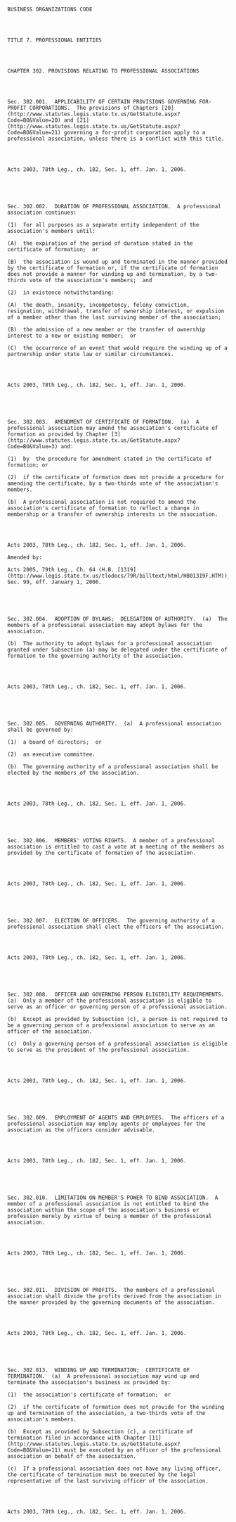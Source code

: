 ﻿
    
    
    	
    					
    
    
    BUSINESS ORGANIZATIONS CODE
    
      
    
    
    TITLE 7. PROFESSIONAL ENTITIES
    
      
    
    
    CHAPTER 302. PROVISIONS RELATING TO PROFESSIONAL ASSOCIATIONS
    
      
    
    
    Sec. 302.001.  APPLICABILITY OF CERTAIN PROVISIONS GOVERNING FOR-PROFIT CORPORATIONS.  The provisions of Chapters [20](http://www.statutes.legis.state.tx.us/GetStatute.aspx?Code=BO&Value=20) and [21](http://www.statutes.legis.state.tx.us/GetStatute.aspx?Code=BO&Value=21) governing a for-profit corporation apply to a professional association, unless there is a conflict with this title.
    
    
    
    
    Acts 2003, 78th Leg., ch. 182, Sec. 1, eff. Jan. 1, 2006.
    
    
    
    
    
    Sec. 302.002.  DURATION OF PROFESSIONAL ASSOCIATION.  A professional association continues:
    
    (1)  for all purposes as a separate entity independent of the association's members until:
    
    (A)  the expiration of the period of duration stated in the certificate of formation;  or
    
    (B)  the association is wound up and terminated in the manner provided by the certificate of formation or, if the certificate of formation does not provide a manner for winding up and termination, by a two-thirds vote of the association's members;  and
    
    (2)  in existence notwithstanding:
    
    (A)  the death, insanity, incompetency, felony conviction, resignation, withdrawal, transfer of ownership interest, or expulsion of a member other than the last surviving member of the association;
    
    (B)  the admission of a new member or the transfer of ownership interest to a new or existing member;  or
    
    (C)  the occurrence of an event that would require the winding up of a partnership under state law or similar circumstances.
    
    
    
    
    Acts 2003, 78th Leg., ch. 182, Sec. 1, eff. Jan. 1, 2006.
    
    
    
    
    
    Sec. 302.003.  AMENDMENT OF CERTIFICATE OF FORMATION.  (a)  A professional association may amend the association's certificate of formation as provided by Chapter [3](http://www.statutes.legis.state.tx.us/GetStatute.aspx?Code=BO&Value=3) and:
    
    (1)  by  the procedure for amendment stated in the certificate of formation; or
    
    (2)  if the certificate of formation does not provide a procedure for amending the certificate, by a two-thirds vote of the association's members.
    
    (b)  A professional association is not required to amend the association's certificate of formation to reflect a change in membership or a transfer of ownership interests in the association.
    
    
    
    
    Acts 2003, 78th Leg., ch. 182, Sec. 1, eff. Jan. 1, 2006.
    
    Amended by: 
    
    Acts 2005, 79th Leg., Ch. 64 (H.B. [1319](http://www.legis.state.tx.us/tlodocs/79R/billtext/html/HB01319F.HTM)), Sec. 99, eff. January 1, 2006.
    
    
    
    
    
    Sec. 302.004.  ADOPTION OF BYLAWS;  DELEGATION OF AUTHORITY.  (a)  The members of a professional association may adopt bylaws for the association.
    
    (b)  The authority to adopt bylaws for a professional association granted under Subsection (a) may be delegated under the certificate of formation to the governing authority of the association.
    
    
    
    
    Acts 2003, 78th Leg., ch. 182, Sec. 1, eff. Jan. 1, 2006.
    
    
    
    
    
    Sec. 302.005.  GOVERNING AUTHORITY.  (a)  A professional association shall be governed by:
    
    (1)  a board of directors;  or
    
    (2)  an executive committee.
    
    (b)  The governing authority of a professional association shall be elected by the members of the association.
    
    
    
    
    Acts 2003, 78th Leg., ch. 182, Sec. 1, eff. Jan. 1, 2006.
    
    
    
    
    
    Sec. 302.006.  MEMBERS' VOTING RIGHTS.  A member of a professional association is entitled to cast a vote at a meeting of the members as provided by the certificate of formation of the association.
    
    
    
    
    Acts 2003, 78th Leg., ch. 182, Sec. 1, eff. Jan. 1, 2006.
    
    
    
    
    
    Sec. 302.007.  ELECTION OF OFFICERS.  The governing authority of a professional association shall elect the officers of the association.
    
    
    
    
    Acts 2003, 78th Leg., ch. 182, Sec. 1, eff. Jan. 1, 2006.
    
    
    
    
    
    Sec. 302.008.  OFFICER AND GOVERNING PERSON ELIGIBILITY REQUIREMENTS.  (a)  Only a member of the professional association is eligible to serve as an officer or governing person of a professional association.
    
    (b)  Except as provided by Subsection (c), a person is not required to be a governing person of a professional association to serve as an officer of the association.
    
    (c)  Only a governing person of a professional association is eligible to serve as the president of the professional association.
    
    
    
    
    Acts 2003, 78th Leg., ch. 182, Sec. 1, eff. Jan. 1, 2006.
    
    
    
    
    
    Sec. 302.009.  EMPLOYMENT OF AGENTS AND EMPLOYEES.  The officers of a professional association may employ agents or employees for the association as the officers consider advisable.
    
    
    
    
    Acts 2003, 78th Leg., ch. 182, Sec. 1, eff. Jan. 1, 2006.
    
    
    
    
    
    Sec. 302.010.  LIMITATION ON MEMBER'S POWER TO BIND ASSOCIATION.  A member of a professional association is not entitled to bind the association within the scope of the association's business or profession merely by virtue of being a member of the professional association.
    
    
    
    
    Acts 2003, 78th Leg., ch. 182, Sec. 1, eff. Jan. 1, 2006.
    
    
    
    
    
    Sec. 302.011.  DIVISION OF PROFITS.  The members of a professional association shall divide the profits derived from the association in the manner provided by the governing documents of the association.
    
    
    
    
    Acts 2003, 78th Leg., ch. 182, Sec. 1, eff. Jan. 1, 2006.
    
    
    
    
    
    Sec. 302.013.  WINDING UP AND TERMINATION;  CERTIFICATE OF TERMINATION.  (a)  A professional association may wind up and terminate the association's business as provided by:
    
    (1)  the association's certificate of formation;  or
    
    (2)  if the certificate of formation does not provide for the winding up and termination of the association, a two-thirds vote of the association's members.
    
    (b)  Except as provided by Subsection (c), a certificate of termination filed in accordance with Chapter [11](http://www.statutes.legis.state.tx.us/GetStatute.aspx?Code=BO&Value=11) must be executed by an officer of the professional association on behalf of the association.
    
    (c)  If a professional association does not have any living officer, the certificate of termination must be executed by the legal representative of the last surviving officer of the association.
    
    
    
    
    Acts 2003, 78th Leg., ch. 182, Sec. 1, eff. Jan. 1, 2006.
    
    
    
    
    				
